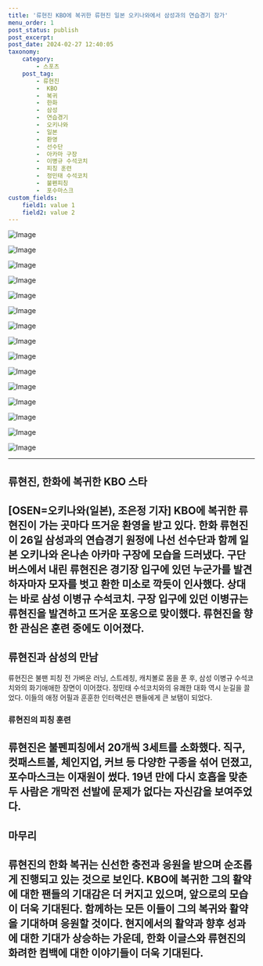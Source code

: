 ```yaml
---
title: '류현진 KBO에 복귀한 류현진 일본 오키나와에서 삼성과의 연습경기 참가'
menu_order: 1
post_status: publish
post_excerpt: 
post_date: 2024-02-27 12:40:05
taxonomy:
    category:
        - 스포츠
    post_tag:
        - 류현진
        -  KBO
        -  복귀
        -  한화
        -  삼성
        -  연습경기
        -  오키나와
        -  일본
        -  환영
        -  선수단
        -  아카마 구장
        -  이병규 수석코치
        -  피칭 훈련
        -  정민태 수석코치
        -  불펜피칭
        -  포수마스크
custom_fields:
    field1: value 1
    field2: value 2
---
```


![Image](https://imgnews.pstatic.net/image/109/2024/02/27/0005025160_001_20240227073605402.jpg?type=w647)

![Image](https://imgnews.pstatic.net/image/109/2024/02/27/0005025160_002_20240227073605435.jpg?type=w647)

![Image](https://imgnews.pstatic.net/image/109/2024/02/27/0005025160_003_20240227073605445.jpg?type=w647)

![Image](https://imgnews.pstatic.net/image/109/2024/02/27/0005025160_004_20240227073605508.jpg?type=w647)

![Image](https://imgnews.pstatic.net/image/109/2024/02/27/0005025160_005_20240227073605531.jpg?type=w647)

![Image](https://imgnews.pstatic.net/image/109/2024/02/27/0005025160_006_20240227073605553.jpg?type=w647)

![Image](https://imgnews.pstatic.net/image/109/2024/02/27/0005025160_007_20240227073605562.jpg?type=w647)

![Image](https://imgnews.pstatic.net/image/109/2024/02/27/0005025160_008_20240227073605570.jpg?type=w647)

![Image](https://imgnews.pstatic.net/image/109/2024/02/27/0005025160_009_20240227073605584.jpg?type=w647)

![Image](https://imgnews.pstatic.net/image/109/2024/02/27/0005025160_010_20240227073605592.jpg?type=w647)

![Image](https://imgnews.pstatic.net/image/109/2024/02/27/0005025160_011_20240227073605606.jpg?type=w647)

![Image](https://imgnews.pstatic.net/image/109/2024/02/27/0005025160_012_20240227073605614.jpg?type=w647)

![Image](https://imgnews.pstatic.net/image/109/2024/02/27/0005025160_013_20240227073605623.jpg?type=w647)

![Image](https://imgnews.pstatic.net/image/109/2024/02/27/0005025160_014_20240227073605631.jpg?type=w647)

![Image](https://imgnews.pstatic.net/image/109/2024/02/27/0005025160_015_20240227073605643.jpg?type=w647)

---
## 류현진, 한화에 복귀한 KBO 스타
[OSEN=오키나와(일본), 조은정 기자] KBO에 복귀한 류현진이 가는 곳마다 뜨거운 환영을 받고 있다. 한화 류현진이 26일 삼성과의 연습경기 원정에 나선 선수단과 함께 일본 오키나와 온나손 아카마 구장에 모습을 드러냈다. 구단 버스에서 내린 류현진은 경기장 입구에 있던 누군가를 발견하자마자 모자를 벗고 환한 미소로 깍듯이 인사했다. 상대는 바로 삼성 이병규 수석코치. 구장 입구에 있던 이병규는 류현진을 발견하고 뜨거운 포옹으로 맞이했다. 류현진을 향한 관심은 훈련 중에도 이어졌다.
---
## 류현진과 삼성의 만남
류현진은 불팬 피칭 전 가벼운 러닝, 스트레칭, 캐치볼로 몸을 푼 후, 삼성 이병규 수석코치와의 화기애애한 장면이 이어졌다. 정민태 수석코치와의 유쾌한 대화 역시 눈길을 끌었다. 이들의 애정 어필과 훈훈한 인터랙션은 팬들에게 큰 보탬이 되었다.
### 류현진의 피칭 훈련
류현진은 불펜피칭에서 20개씩 3세트를 소화했다. 직구, 컷패스트볼, 체인지업, 커브 등 다양한 구종을 섞어 던졌고, 포수마스크는 이재원이 썼다. 19년 만에 다시 호흡을 맞춘 두 사람은 개막전 선발에 문제가 없다는 자신감을 보여주었다.
---
## 마무리
류현진의 한화 복귀는 신선한 충전과 응원을 받으며 순조롭게 진행되고 있는 것으로 보인다. KBO에 복귀한 그의 활약에 대한 팬들의 기대감은 더 커지고 있으며, 앞으로의 모습이 더욱 기대된다. 함께하는 모든 이들이 그의 복귀와 활약을 기대하며 응원할 것이다. 현지에서의 활약과 향후 성과에 대한 기대가 상승하는 가운데, 한화 이글스와 류현진의 화려한 컴백에 대한 이야기들이 더욱 기대된다.
---
